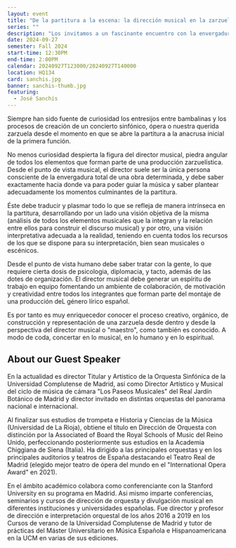```yaml
---
layout: event
title: "De la partitura a la escena: la dirección musical en la zarzuela"
series: ""
description: "Los invitamos a un fascinante encuentro con la envergadura total de la zarzuela como producción dramática y musical."
date: 2024-09-27
semester: Fall 2024
start-time: 12:30PM
end-time: 2:00PM
calendar: 20240927T123000/20240927T140000
location: HQ134
card: sanchis.jpg
banner: sanchis-thumb.jpg
featuring:
  - José Sanchís
---
```


Siempre han sido fuente de curiosidad los entresijos entre bambalinas y los procesos de creación de un concierto sinfónico, ópera o nuestra querida zarzuela desde el momento en que se abre la partitura a la anacrusa inicial de la primera función.

No menos curiosidad despierta la figura del director musical, piedra angular de todos los elementos que forman parte de una producción zarzuelística. Desde el punto de vista musical, el director suele ser la única persona consciente de la envergadura total de una obra determinada, y debe saber exactamente hacia donde va para poder guiar la música y saber plantear adecuadamente los momentos culminantes de la partitura.

Éste debe traducir y plasmar todo lo que se refleja de manera intrínseca en la partitura, desarrollando por un lado una visión objetiva de la misma (análisis de todos los elementos musicales que la integran y la relación entre ellos para construir el discurso musical) y por otro, una visión interpretativa adecuada a la realidad, teniendo en cuenta todos los recursos de los que se dispone para su interpretación, bien sean musicales o escénicos.

Desde el punto de vista humano debe saber tratar con la gente, lo que requiere cierta dosis de psicologia, diplomacia, y tacto, además de las dotes de organización. El director musical debe generar un espíritu de trabajo en equipo fomentando un ambiente de colaboración, de motivación y creatividad entre todos los integrantes que forman parte del montaje de una producción deL género lírico español.

Es por tanto es muy enriquecedor conocer el proceso creativo, orgánico, de construcción y representación de una zarzuela desde dentro y desde la perspectiva del director musical o "maestro", como también es conocido. A modo de coda, concertar en lo musical, en lo humano y en lo espiritual.

## About our Guest Speaker

En la actualidad es director Titular y Artístico de la Orquesta Sinfónica de la Universidad Complutense de Madrid, así como Director Artístico y Musical del ciclo de música de cámara "Los Paseos Musicales" del Real Jardín Botánico de Madrid y director invitado en distintas orquestas del panorama nacional e internacional.

Al finalizar sus estudios de trompeta e Historia y Ciencias de la Música (Universidad de La Rioja), obtiene el título en Dirección de Orquesta con distinción por la Associated of Board the Royal Schools of Music del Reino Unido, perfeccionando posteriormente sus estudios en la Academia Chiggiana de Siena (Italia). Ha dirigido a las principales orquestas y en los principales auditorios y teatros de España destacando el Teatro Real de Madrid (elegido mejor teatro de ópera del mundo en el "International Opera Award" en 2021).

En el ámbito académico colabora como conferenciante con la Stanford University en su programa en Madrid. Asi mismo imparte conferencias, seminarios y cursos de dirección de orquesta y divulgación musical en diferentes instituciones y universidades españolas. Fue director y profesor de dirección e interpretación orquestal de los años 2016 a 2019 en los Cursos de verano de la Universidad Complutense de Madrid y tutor de prácticas del Máster Universitario en Música Española e Hispanoamericana en la UCM en varias de sus ediciones.
